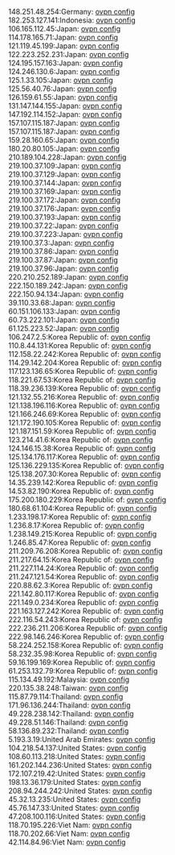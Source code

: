 148.251.48.254:Germany: [ovpn config](vpn/148_251_48_254.ovpn)  
182.253.127.141:Indonesia: [ovpn config](vpn/182_253_127_141.ovpn)  
106.165.112.45:Japan: [ovpn config](vpn/106_165_112_45.ovpn)  
114.178.165.71:Japan: [ovpn config](vpn/114_178_165_71.ovpn)  
121.119.45.199:Japan: [ovpn config](vpn/121_119_45_199.ovpn)  
122.223.252.231:Japan: [ovpn config](vpn/122_223_252_231.ovpn)  
124.195.157.163:Japan: [ovpn config](vpn/124_195_157_163.ovpn)  
124.246.130.6:Japan: [ovpn config](vpn/124_246_130_6.ovpn)  
125.1.33.105:Japan: [ovpn config](vpn/125_1_33_105.ovpn)  
125.56.40.76:Japan: [ovpn config](vpn/125_56_40_76.ovpn)  
126.159.61.55:Japan: [ovpn config](vpn/126_159_61_55.ovpn)  
131.147.144.155:Japan: [ovpn config](vpn/131_147_144_155.ovpn)  
147.192.114.152:Japan: [ovpn config](vpn/147_192_114_152.ovpn)  
157.107.115.187:Japan: [ovpn config](vpn/157_107_115_187.ovpn)  
157.107.115.187:Japan: [ovpn config](vpn/157_107_115_187.ovpn)  
159.28.160.65:Japan: [ovpn config](vpn/159_28_160_65.ovpn)  
180.20.80.105:Japan: [ovpn config](vpn/180_20_80_105.ovpn)  
210.189.104.228:Japan: [ovpn config](vpn/210_189_104_228.ovpn)  
219.100.37.109:Japan: [ovpn config](vpn/219_100_37_109.ovpn)  
219.100.37.129:Japan: [ovpn config](vpn/219_100_37_129.ovpn)  
219.100.37.144:Japan: [ovpn config](vpn/219_100_37_144.ovpn)  
219.100.37.169:Japan: [ovpn config](vpn/219_100_37_169.ovpn)  
219.100.37.172:Japan: [ovpn config](vpn/219_100_37_172.ovpn)  
219.100.37.176:Japan: [ovpn config](vpn/219_100_37_176.ovpn)  
219.100.37.193:Japan: [ovpn config](vpn/219_100_37_193.ovpn)  
219.100.37.22:Japan: [ovpn config](vpn/219_100_37_22.ovpn)  
219.100.37.223:Japan: [ovpn config](vpn/219_100_37_223.ovpn)  
219.100.37.3:Japan: [ovpn config](vpn/219_100_37_3.ovpn)  
219.100.37.86:Japan: [ovpn config](vpn/219_100_37_86.ovpn)  
219.100.37.87:Japan: [ovpn config](vpn/219_100_37_87.ovpn)  
219.100.37.96:Japan: [ovpn config](vpn/219_100_37_96.ovpn)  
220.210.252.189:Japan: [ovpn config](vpn/220_210_252_189.ovpn)  
222.150.189.242:Japan: [ovpn config](vpn/222_150_189_242.ovpn)  
222.150.94.134:Japan: [ovpn config](vpn/222_150_94_134.ovpn)  
39.110.33.68:Japan: [ovpn config](vpn/39_110_33_68.ovpn)  
60.151.106.133:Japan: [ovpn config](vpn/60_151_106_133.ovpn)  
60.73.222.101:Japan: [ovpn config](vpn/60_73_222_101.ovpn)  
61.125.223.52:Japan: [ovpn config](vpn/61_125_223_52.ovpn)  
106.247.2.5:Korea Republic of: [ovpn config](vpn/106_247_2_5.ovpn)  
110.8.44.131:Korea Republic of: [ovpn config](vpn/110_8_44_131.ovpn)  
112.158.22.242:Korea Republic of: [ovpn config](vpn/112_158_22_242.ovpn)  
114.29.142.204:Korea Republic of: [ovpn config](vpn/114_29_142_204.ovpn)  
117.123.136.65:Korea Republic of: [ovpn config](vpn/117_123_136_65.ovpn)  
118.221.67.53:Korea Republic of: [ovpn config](vpn/118_221_67_53.ovpn)  
118.39.236.139:Korea Republic of: [ovpn config](vpn/118_39_236_139.ovpn)  
121.132.55.216:Korea Republic of: [ovpn config](vpn/121_132_55_216.ovpn)  
121.138.196.116:Korea Republic of: [ovpn config](vpn/121_138_196_116.ovpn)  
121.166.246.69:Korea Republic of: [ovpn config](vpn/121_166_246_69.ovpn)  
121.172.190.105:Korea Republic of: [ovpn config](vpn/121_172_190_105.ovpn)  
121.187.151.59:Korea Republic of: [ovpn config](vpn/121_187_151_59.ovpn)  
123.214.41.6:Korea Republic of: [ovpn config](vpn/123_214_41_6.ovpn)  
124.146.15.38:Korea Republic of: [ovpn config](vpn/124_146_15_38.ovpn)  
125.134.176.117:Korea Republic of: [ovpn config](vpn/125_134_176_117.ovpn)  
125.136.229.135:Korea Republic of: [ovpn config](vpn/125_136_229_135.ovpn)  
125.138.207.30:Korea Republic of: [ovpn config](vpn/125_138_207_30.ovpn)  
14.35.239.142:Korea Republic of: [ovpn config](vpn/14_35_239_142.ovpn)  
14.53.82.190:Korea Republic of: [ovpn config](vpn/14_53_82_190.ovpn)  
175.200.180.229:Korea Republic of: [ovpn config](vpn/175_200_180_229.ovpn)  
180.68.61.104:Korea Republic of: [ovpn config](vpn/180_68_61_104.ovpn)  
1.233.198.17:Korea Republic of: [ovpn config](vpn/1_233_198_17.ovpn)  
1.236.8.17:Korea Republic of: [ovpn config](vpn/1_236_8_17.ovpn)  
1.238.149.215:Korea Republic of: [ovpn config](vpn/1_238_149_215.ovpn)  
1.246.85.47:Korea Republic of: [ovpn config](vpn/1_246_85_47.ovpn)  
211.209.76.208:Korea Republic of: [ovpn config](vpn/211_209_76_208.ovpn)  
211.217.64.15:Korea Republic of: [ovpn config](vpn/211_217_64_15.ovpn)  
211.227.114.24:Korea Republic of: [ovpn config](vpn/211_227_114_24.ovpn)  
211.247.121.54:Korea Republic of: [ovpn config](vpn/211_247_121_54.ovpn)  
220.88.62.3:Korea Republic of: [ovpn config](vpn/220_88_62_3.ovpn)  
221.142.80.117:Korea Republic of: [ovpn config](vpn/221_142_80_117.ovpn)  
221.149.0.234:Korea Republic of: [ovpn config](vpn/221_149_0_234.ovpn)  
221.163.127.242:Korea Republic of: [ovpn config](vpn/221_163_127_242.ovpn)  
222.116.54.243:Korea Republic of: [ovpn config](vpn/222_116_54_243.ovpn)  
222.236.211.206:Korea Republic of: [ovpn config](vpn/222_236_211_206.ovpn)  
222.98.146.246:Korea Republic of: [ovpn config](vpn/222_98_146_246.ovpn)  
58.224.252.158:Korea Republic of: [ovpn config](vpn/58_224_252_158.ovpn)  
58.232.35.98:Korea Republic of: [ovpn config](vpn/58_232_35_98.ovpn)  
59.16.199.169:Korea Republic of: [ovpn config](vpn/59_16_199_169.ovpn)  
61.253.132.79:Korea Republic of: [ovpn config](vpn/61_253_132_79.ovpn)  
115.134.49.192:Malaysia: [ovpn config](vpn/115_134_49_192.ovpn)  
220.135.38.248:Taiwan: [ovpn config](vpn/220_135_38_248.ovpn)  
115.87.79.114:Thailand: [ovpn config](vpn/115_87_79_114.ovpn)  
171.96.136.244:Thailand: [ovpn config](vpn/171_96_136_244.ovpn)  
49.228.238.142:Thailand: [ovpn config](vpn/49_228_238_142.ovpn)  
49.228.51.146:Thailand: [ovpn config](vpn/49_228_51_146.ovpn)  
58.136.89.232:Thailand: [ovpn config](vpn/58_136_89_232.ovpn)  
5.193.3.19:United Arab Emirates: [ovpn config](vpn/5_193_3_19.ovpn)  
104.218.54.137:United States: [ovpn config](vpn/104_218_54_137.ovpn)  
108.60.113.218:United States: [ovpn config](vpn/108_60_113_218.ovpn)  
161.202.144.236:United States: [ovpn config](vpn/161_202_144_236.ovpn)  
172.107.219.42:United States: [ovpn config](vpn/172_107_219_42.ovpn)  
198.13.36.179:United States: [ovpn config](vpn/198_13_36_179.ovpn)  
208.94.244.242:United States: [ovpn config](vpn/208_94_244_242.ovpn)  
45.32.13.235:United States: [ovpn config](vpn/45_32_13_235.ovpn)  
45.76.147.33:United States: [ovpn config](vpn/45_76_147_33.ovpn)  
47.208.100.116:United States: [ovpn config](vpn/47_208_100_116.ovpn)  
118.70.195.226:Viet Nam: [ovpn config](vpn/118_70_195_226.ovpn)  
118.70.202.66:Viet Nam: [ovpn config](vpn/118_70_202_66.ovpn)  
42.114.84.96:Viet Nam: [ovpn config](vpn/42_114_84_96.ovpn)  
